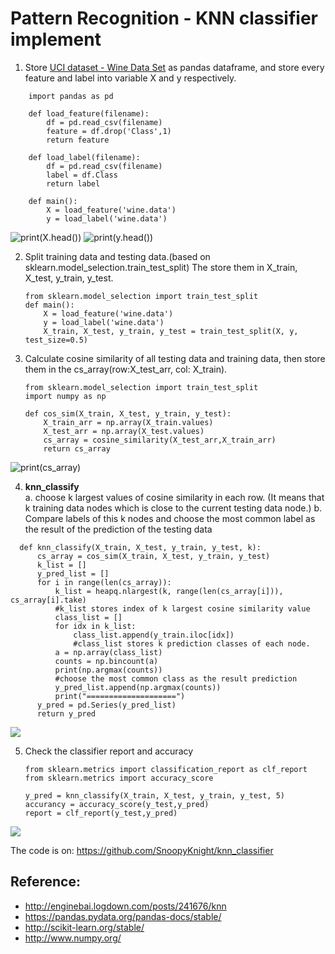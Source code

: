 # Pattern Recognition - KNN classifier implement

  

 

1. Store [UCI dataset - Wine Data Set](https://archive.ics.uci.edu/ml/datasets/wine) as pandas dataframe, and store every feature and label into variable X and y respectively.
```    
    import pandas as pd
    
    def load_feature(filename):
        df = pd.read_csv(filename)
        feature = df.drop('Class',1)
        return feature
    
    def load_label(filename):
        df = pd.read_csv(filename)
        label = df.Class    
        return label
    
    def main():
        X = load_feature('wine.data')
        y = load_label('wine.data')
```
![print(X.head())](https://d2mxuefqeaa7sj.cloudfront.net/s_B6396EEFC5C76E03FBA1C4BD007CC4555B362DE3F3C76AEF56335C3A30B0C786_1523279485937_image.png)
![print(y.head())](https://d2mxuefqeaa7sj.cloudfront.net/s_B6396EEFC5C76E03FBA1C4BD007CC4555B362DE3F3C76AEF56335C3A30B0C786_1523279655694_2018-04-09+21-12-35+.png)



2. Split training data and testing data.(based on sklearn.model_selection.train_test_split)
  The store them in X_train, X_test, y_train, y_test.
    ```
    from sklearn.model_selection import train_test_split
    def main():
        X = load_feature('wine.data')
        y = load_label('wine.data')
        X_train, X_test, y_train, y_test = train_test_split(X, y, test_size=0.5)
    ```



3. Calculate cosine similarity of all testing data and training data, then store them in the cs_array(row:X_test_arr, col: X_train).
    ```
    from sklearn.model_selection import train_test_split
    import numpy as np
    
    def cos_sim(X_train, X_test, y_train, y_test):
        X_train_arr = np.array(X_train.values)
        X_test_arr = np.array(X_test.values)
        cs_array = cosine_similarity(X_test_arr,X_train_arr)
        return cs_array
    ```
![print(cs_array)](https://d2mxuefqeaa7sj.cloudfront.net/s_B6396EEFC5C76E03FBA1C4BD007CC4555B362DE3F3C76AEF56335C3A30B0C786_1523279809296_image.png)




4. **knn_classify**  
  a. choose k largest values of cosine similarity in each row. (It means that k training data nodes which is close to the current testing data node.) 
  b. Compare labels of this k nodes and choose the most common label as the result of the prediction of the testing data
  ```
    def knn_classify(X_train, X_test, y_train, y_test, k):
        cs_array = cos_sim(X_train, X_test, y_train, y_test)
        k_list = []
        y_pred_list = []    
        for i in range(len(cs_array)):
            k_list = heapq.nlargest(k, range(len(cs_array[i])), cs_array[i].take) 
            #k_list stores index of k largest cosine similarity value
            class_list = []
            for idx in k_list:
                class_list.append(y_train.iloc[idx])
                #class_list stores k prediction classes of each node.
            a = np.array(class_list)
            counts = np.bincount(a)
            print(np.argmax(counts))    
            #choose the most common class as the result prediction
            y_pred_list.append(np.argmax(counts))
            print("====================")
        y_pred = pd.Series(y_pred_list)
        return y_pred
 ```
![](https://d2mxuefqeaa7sj.cloudfront.net/s_B6396EEFC5C76E03FBA1C4BD007CC4555B362DE3F3C76AEF56335C3A30B0C786_1523280363388_image.png)



5. Check the classifier report and accuracy 
    ```
    from sklearn.metrics import classification_report as clf_report
    from sklearn.metrics import accuracy_score
    
    y_pred = knn_classify(X_train, X_test, y_train, y_test, 5)
    accurancy = accuracy_score(y_test,y_pred)
    report = clf_report(y_test,y_pred)
    ```
![](https://d2mxuefqeaa7sj.cloudfront.net/s_B6396EEFC5C76E03FBA1C4BD007CC4555B362DE3F3C76AEF56335C3A30B0C786_1523280431669_image.png)


The code is on: https://github.com/SnoopyKnight/knn_classifier

## Reference:
- http://enginebai.logdown.com/posts/241676/knn
- https://pandas.pydata.org/pandas-docs/stable/
- http://scikit-learn.org/stable/
- http://www.numpy.org/

